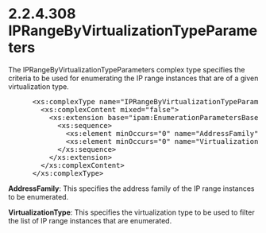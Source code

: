 <html dir="LTR" xmlns:mshelp="http://msdn.microsoft.com/mshelp" xmlns:ddue="http://ddue.schemas.microsoft.com/authoring/2003/5" xmlns:xlink="http://www.w3.org/1999/xlink" xmlns:tool="http://www.microsoft.com/tooltip">
 <body>
 <div id="header">
 <h1 class="heading">2.2.4.308 IPRangeByVirtualizationTypeParameters</h1>
 </div>
 <div id="mainSection">
 <div id="mainBody">
 <div id="allHistory" class="saveHistory"></div>
 <div id="sectionSection0" class="section" name="collapseableSection">
 

<p>The IPRangeByVirtualizationTypeParameters complex type
specifies the criteria to be used for enumerating the IP range instances that
are of a given virtualization type.</p>

<dl>
<dd>
<div><pre> &lt;xs:complexType name=&quot;IPRangeByVirtualizationTypeParameters&quot;&gt;
   &lt;xs:complexContent mixed=&quot;false&quot;&gt;
     &lt;xs:extension base=&quot;ipam:EnumerationParametersBase&quot;&gt;
       &lt;xs:sequence&gt;
         &lt;xs:element minOccurs=&quot;0&quot; name=&quot;AddressFamily&quot; type=&quot;syssock:AddressFamily&quot; /&gt;
         &lt;xs:element minOccurs=&quot;0&quot; name=&quot;VirtualizationType&quot; nillable=&quot;true&quot; type=&quot;ipam:IPVirtualizationType&quot; /&gt;
       &lt;/xs:sequence&gt;
     &lt;/xs:extension&gt;
   &lt;/xs:complexContent&gt;
 &lt;/xs:complexType&gt;
</pre></div>
</dd></dl>

<p><b>AddressFamily</b>: This specifies the address
family of the IP range instances to be enumerated.</p>

<p><b>VirtualizationType</b>: This specifies the
virtualization type to be used to filter the list of IP range instances that
are enumerated.</p>


 </div>
 </div>
 </div>
 </body>
</html>